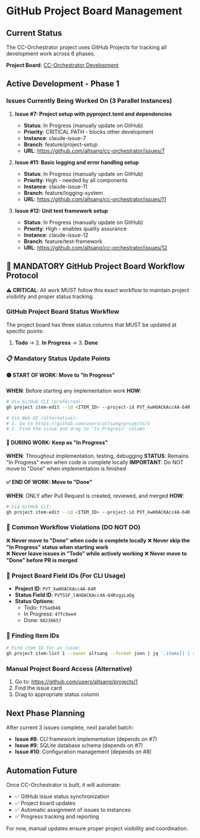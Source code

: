 # GitHub Project Board Management

## Current Status

The CC-Orchestrator project uses GitHub Projects for tracking all development work across 6 phases.

**Project Board**: [CC-Orchestrator Development](https://github.com/altsang/cc-orchestrator/projects/1)

## Active Development - Phase 1

### Issues Currently Being Worked On (3 Parallel Instances)

1. **Issue #7: Project setup with pyproject.toml and dependencies**
   - **Status**: In Progress (manually update on GitHub)
   - **Priority**: CRITICAL PATH - blocks other development
   - **Instance**: claude-issue-7
   - **Branch**: feature/project-setup
   - **URL**: https://github.com/altsang/cc-orchestrator/issues/7

2. **Issue #11: Basic logging and error handling setup**
   - **Status**: In Progress (manually update on GitHub)  
   - **Priority**: High - needed by all components
   - **Instance**: claude-issue-11
   - **Branch**: feature/logging-system
   - **URL**: https://github.com/altsang/cc-orchestrator/issues/11

3. **Issue #12: Unit test framework setup**
   - **Status**: In Progress (manually update on GitHub)
   - **Priority**: High - enables quality assurance
   - **Instance**: claude-issue-12
   - **Branch**: feature/test-framework
   - **URL**: https://github.com/altsang/cc-orchestrator/issues/12

## 🚨 MANDATORY GitHub Project Board Workflow Protocol

**⚠️ CRITICAL**: All work MUST follow this exact workflow to maintain project visibility and proper status tracking.

### GitHub Project Board Status Workflow

The project board has three status columns that MUST be updated at specific points:

1. **Todo** → 2. **In Progress** → 3. **Done**

### 📋 Mandatory Status Update Points

#### 🟡 START OF WORK: Move to "In Progress"
**WHEN**: Before starting any implementation work
**HOW**: 
```bash
# Via GitHub CLI (preferred):
gh project item-edit --id <ITEM_ID> --project-id PVT_kwHOACKAcc4A-64R --field-id PVTSSF_lAHOACKAcc4A-64RzgyLaOg --single-select-option-id 47fc9ee4

# Via Web UI (alternative):
# 1. Go to https://github.com/users/altsang/projects/1
# 2. Find the issue and drag to "In Progress" column
```

#### 🔄 DURING WORK: Keep as "In Progress"  
**WHEN**: Throughout implementation, testing, debugging
**STATUS**: Remains "In Progress" even when code is complete locally
**IMPORTANT**: Do NOT move to "Done" when implementation is finished

#### ✅ END OF WORK: Move to "Done"
**WHEN**: ONLY after Pull Request is created, reviewed, and merged
**HOW**:
```bash
# Via GitHub CLI:
gh project item-edit --id <ITEM_ID> --project-id PVT_kwHOACKAcc4A-64R --field-id PVTSSF_lAHOACKAcc4A-64RzgyLaOg --single-select-option-id 98236657
```

### 🚫 Common Workflow Violations (DO NOT DO)

❌ **Never move to "Done" when code is complete locally**
❌ **Never skip the "In Progress" status when starting work**  
❌ **Never leave issues in "Todo" while actively working**
❌ **Never move to "Done" before PR is merged**

### 📖 Project Board Field IDs (For CLI Usage)

- **Project ID**: `PVT_kwHOACKAcc4A-64R`
- **Status Field ID**: `PVTSSF_lAHOACKAcc4A-64RzgyLaOg`
- **Status Options**:
  - Todo: `f75ad846`
  - In Progress: `47fc9ee4`  
  - Done: `98236657`

### 🔧 Finding Item IDs

```bash
# Find item ID for an issue:
gh project item-list 1 --owner altsang --format json | jq '.items[] | select(.content.number == <ISSUE_NUMBER>) | .id'
```

### Manual Project Board Access (Alternative)
1. Go to: https://github.com/users/altsang/projects/1
2. Find the issue card
3. Drag to appropriate status column

## Next Phase Planning

After current 3 issues complete, next parallel batch:
- **Issue #8**: CLI framework implementation (depends on #7)
- **Issue #9**: SQLite database schema (depends on #7) 
- **Issue #10**: Configuration management (depends on #8)

## Automation Future

Once CC-Orchestrator is built, it will automate:
- ✅ GitHub issue status synchronization
- ✅ Project board updates
- ✅ Automatic assignment of issues to instances
- ✅ Progress tracking and reporting

For now, manual updates ensure proper project visibility and coordination.